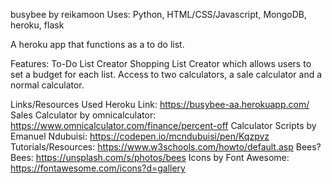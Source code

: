 busybee by reikamoon
Uses: Python, HTML/CSS/Javascript, MongoDB, heroku, flask

A heroku app that functions as a to do list.

Features:
To-Do List Creator
Shopping List Creator which allows users to set a budget for each list.
Access to two calculators, a sale calculator and a normal calculator.

Links/Resources Used
Heroku Link: https://busybee-aa.herokuapp.com/
Sales Calculator by omnicalculator: https://www.omnicalculator.com/finance/percent-off
Calculator Scripts by Emanuel Ndubuisi: https://codepen.io/mcndubuisi/pen/Kqzpvz
Tutorials/Resources: https://www.w3schools.com/howto/default.asp
Bees? Bees: https://unsplash.com/s/photos/bees
Icons by Font Awesome: https://fontawesome.com/icons?d=gallery
